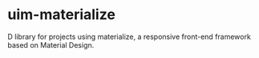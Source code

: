 # uim-materialize
D library for projects using materialize, a responsive front-end framework based on Material Design.
